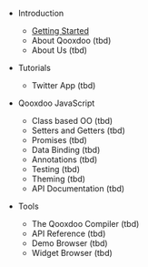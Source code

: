 - Introduction
  - [Getting Started](/)
  - About Qooxdoo (tbd)
  - About Us (tbd)

- Tutorials
  - Twitter App  (tbd)

- Qooxdoo JavaScript
  - Class based OO (tbd)
  - Setters and Getters (tbd)
  - Promises (tbd)
  - Data Binding (tbd)
  - Annotations (tbd)
  - Testing (tbd)
  - Theming (tbd)
  - API Documentation (tbd)

- Tools
  - The Qooxdoo Compiler (tbd)
  - API Reference (tbd)
  - Demo Browser (tbd)
  - Widget Browser (tbd)
